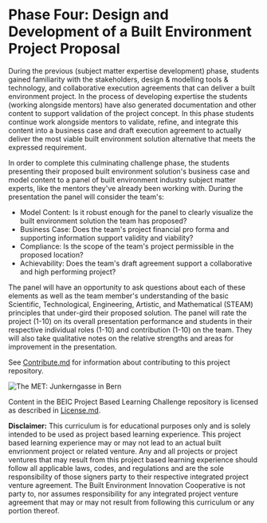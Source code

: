 # Phase Four: Design and Development of a Built Environment Project Proposal

During the previous (subject matter expertise development) phase, students gained familiarity with the stakeholders, design & modelling tools & technology, and collaborative execution agreements that can deliver a built environment project.  In the process of developing expertise the students (working alongside mentors) have also generated documentation and other content to support validation of the project concept.  In this phase students continue work alongside mentors to validate, refine, and integrate this content into a business case and draft execution agreement to actually deliver the most viable built environment solution alternative that meets the expressed requirement.

In order to complete this culminating challenge phase, the students presenting their proposed built environment solution's business case and model content to a panel of built environment industry subject matter experts, like the mentors they've already been working with.  During the presentation the panel will consider the team's:

* Model Content: Is it robust enough for the panel to clearly visualize the built environment solution the team has proposed?  
* Business Case: Does the team's project financial pro forma and supporting information support validity and viability?
* Compliance: Is the scope of the team's project permissible in the proposed location?  
* Achievability: Does the team's draft agreement support a collaborative and high performing project?  

The panel will have an opportunity to ask questions about each of these elements as well as the team member's understanding of the basic Scientific, Technological, Engineering, Artistic, and Mathematical (STEAM) principles that under-gird their proposed solution.  The panel will rate the project (1-10) on its overall presentation performance and students in their respective individual roles (1-10) and contribution (1-10) on the team.  They will also take qualitative notes on the relative strengths and areas for improvement in the presentation.

See [Contribute.md](https://github.com/BEICBIM/BEICPBLChallenge/blob/master/Contribute.md) for information about contributing to this project repository.

![The MET: Junkerngasse in Bern](http://images.metmuseum.org/CRDImages/ma/original/DT7772.jpg)

Content in the BEIC Project Based Learning Challenge repository is licensed as described in [License.md](https://github.com/BEICBIM/BEICPBLChallenge/blob/master/License.md).

**Disclaimer:** This curriculum is for educational purposes only and is solely intended to be used as project based learning experience.  This project based learning experience may or may not lead to an actual built envrionment project or related venture.   Any and all projects or project ventures that may result from this project based learning experience should follow all applicable laws, codes, and regulations and are the sole responsibility of those signers party to their respective integrated project venture agreement.  The Built Environment Innovation Cooperative is not party to, nor assumes responsibility for any integrated project venture agreement that may or may not result from following this curriculum or any portion thereof.
